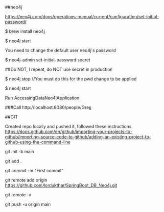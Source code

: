 ##neo4j

https://neo4j.com/docs/operations-manual/current/configuration/set-initial-password/


$ brew install neo4j

$ neo4j start

You need to change the default user neo4j's password

$ neo4j-admin set-initial-password secret

##Do NOT, I repeat, do NOT use secret in production

$ neo4j stop //You must do this for the pwd change to be applied

$ neo4j start

Run AccessingDataNeo4jApplication


###Call
http://localhost:8080/people/Greg

##GIT

Created repo locally and pushed it, followed these instructions
https://docs.github.com/en/github/importing-your-projects-to-github/importing-source-code-to-github/adding-an-existing-project-to-github-using-the-command-line

git init -b main

git add .

git commit -m "First commit"

git remote add origin https://github.com/lordukthar/SpringBoot_DB_Neo4j.git

git remote -v

git push -u origin main


